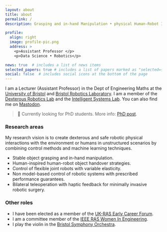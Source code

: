 ```yaml
---
layout: about
title: about
permalink: /
description: Grasping and in-hand Manipulation • physical Human-Robot Interaction • Control Engineering

profile:
  align: right
  image: profile-pic.png
  address: >
    <p>Assistant Professor </p>
    <p>Data Science • Robotics</p>

news: true  # includes a list of news items
selected_papers: true # includes a list of papers marked as "selected={true}"
social: false  # includes social icons at the bottom of the page
---
```


I am a Lecturer (Assistant Professor) in the Dept of Engineering Maths at the [University of Bristol](https://research-information.bris.ac.uk/en/persons/efi-psomopoulou) and [Bristol Robotics Laboratory](https://www.bristolroboticslab.com/tactile-robotics). I am a member of the [Dexterous Robotics Lab](https://www.bristolroboticslab.com/dexterous-robotics) and the [Intelligent Systems Lab](https://www.bristol.ac.uk/engineering/research/intelligent-systems/). You can also find me on <a rel="me" href="https://masto.ai/@efi">Mastodon</a>.

> :loudspeaker: Currently looking for PhD students. More info: [PhD post](/news/phd_position).

### Research areas

My research vision is to create dexterous and safe robotic physical interactions with the environment or humans in unstructured scenarios by combining control methods and machine learning techniques.
* Stable object grasping and in-hand manipulation.
* Human-inspired human-robot object handover strategies.
* Control of flexible joint robots with variable elasticity.
* Non model-based control of robotic systems with prescribed performance guarantees.
* Bilateral teleoperation with haptic feedback for minimally invasive robotic surgery.

### Other roles

* I have been elected as a member of the [UK-RAS Early Career Forum](https://www.ukras.org.uk/about/early-career-forum/).
* I am a committee member of the [IEEE RAS Women In Engineering](https://www.ieee-ras.org/about-ras/governance/member-activities-board/women-in-engineering-committee).
* I play the violin in the [Bristol Symphony Orchestra](https://www.bristolsymphonyorchestra.com/).